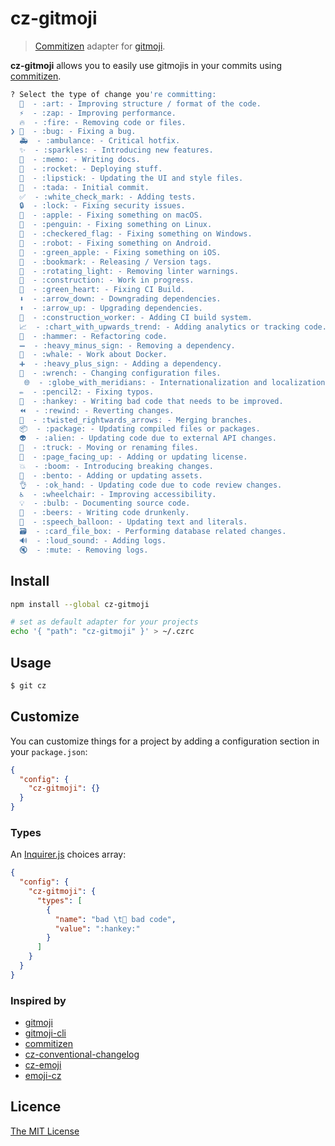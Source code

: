 # cz-gitmoji

> [Commitizen](https://github.com/commitizen/cz-cli) adapter for [gitmoji](https://gitmoji.carloscuesta.me/).


**cz-gitmoji** allows you to easily use gitmojis in your commits using [commitizen](https://github.com/commitizen/cz-cli).

```sh
? Select the type of change you're committing:
  🎨  - :art: - Improving structure / format of the code.
  ⚡️  - :zap: - Improving performance.
  🔥  - :fire: - Removing code or files.
❯ 🐛  - :bug: - Fixing a bug.
  🚑  - :ambulance: - Critical hotfix.
  ✨  - :sparkles: - Introducing new features.
  📝  - :memo: - Writing docs.
  🚀  - :rocket: - Deploying stuff.
  💄  - :lipstick: - Updating the UI and style files.
  🎉  - :tada: - Initial commit.
  ✅  - :white_check_mark: - Adding tests.
  🔒  - :lock: - Fixing security issues.
  🍎  - :apple: - Fixing something on macOS.
  🐧  - :penguin: - Fixing something on Linux.
  🏁  - :checkered_flag: - Fixing something on Windows.
  🤖  - :robot: - Fixing something on Android.
  🍏  - :green_apple: - Fixing something on iOS.
  🔖  - :bookmark: - Releasing / Version tags.
  🚨  - :rotating_light: - Removing linter warnings.
  🚧  - :construction: - Work in progress.
  💚  - :green_heart: - Fixing CI Build.  
  ⬇️  - :arrow_down: - Downgrading dependencies.
  ⬆️  - :arrow_up: - Upgrading dependencies.
  👷  - :construction_worker: - Adding CI build system.
  📈  - :chart_with_upwards_trend: - Adding analytics or tracking code.
  🔨  - :hammer: - Refactoring code.
  ➖  - :heavy_minus_sign: - Removing a dependency.
  🐳  - :whale: - Work about Docker.    
  ➕  - :heavy_plus_sign: - Adding a dependency.
  🔧  - :wrench: - Changing configuration files.
   🌐  - :globe_with_meridians: - Internationalization and localization.
  ✏️  - :pencil2: - Fixing typos.
  💩  - :hankey: - Writing bad code that needs to be improved.
  ⏪  - :rewind: - Reverting changes.
  🔀  - :twisted_rightwards_arrows: - Merging branches.
  📦  - :package: - Updating compiled files or packages.
  👽  - :alien: - Updating code due to external API changes.
  🚚  - :truck: - Moving or renaming files.
  📄  - :page_facing_up: - Adding or updating license.
  💥  - :boom: - Introducing breaking changes.
  🍱  - :bento: - Adding or updating assets.
  👌  - :ok_hand: - Updating code due to code review changes.
  ♿️  - :wheelchair: - Improving accessibility.
  💡  - :bulb: - Documenting source code.
  🍻  - :beers: - Writing code drunkenly.
  💬  - :speech_balloon: - Updating text and literals.
  🗃  - :card_file_box: - Performing database related changes.
  🔊  - :loud_sound: - Adding logs.
  🔇  - :mute: - Removing logs.      
```

## Install

```bash
npm install --global cz-gitmoji

# set as default adapter for your projects
echo '{ "path": "cz-gitmoji" }' > ~/.czrc
```

## Usage

```sh
$ git cz
```

## Customize

You can customize things for a project by adding a configuration section in your `package.json`:

```json
{
  "config": {
    "cz-gitmoji": {}
  }
}
```

### Types

An [Inquirer.js](https://github.com/SBoudrias/Inquirer.js/) choices array:
```json
{
  "config": {
    "cz-gitmoji": {
      "types": [
        {
          "name": "bad \t💩 bad code",
          "value": ":hankey:"
        }
      ]
    }
  }
}
```

### Inspired by
- [gitmoji](https://gitmoji.carloscuesta.me/)
- [gitmoji-cli](https://github.com/carloscuesta/gitmoji-cli)
- [commitizen](https://github.com/commitizen/cz-cli)
- [cz-conventional-changelog](https://github.com/commitizen/cz-conventional-changelog)
- [cz-emoji](https://github.com/ngryman/cz-emoji)
- [emoji-cz](https://github.com/kevin940726/emoji-cz)

## Licence

[The MIT License](https://github.com/Landish/cz-gitmoji/blob/master/LICENSE)
